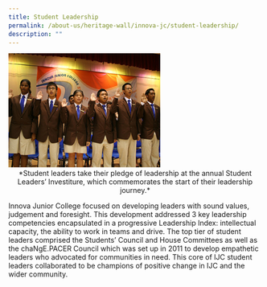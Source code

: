```yaml
---
title: Student Leadership
permalink: /about-us/heritage-wall/innova-jc/student-leadership/
description: ""
---
```

<img src="/images/innovajc4.jpg" style="width:60%">

<center>*Student leaders take their pledge of leadership at the annual Student Leaders’ Investiture, which commemorates the start of their leadership journey.*</center>

Innova Junior College focused on developing leaders with sound values, judgement and foresight. This development addressed 3 key leadership competencies encapsulated in a progressive Leadership Index: intellectual capacity, the ability to work in teams and drive. The top tier of student leaders comprised the Students’ Council and House Committees as well as the chaNgE.PACER Council which was set up in 2011 to develop empathetic leaders who advocated for communities in need. This core of IJC student leaders collaborated to be champions of positive change in IJC and the wider community.